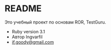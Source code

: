 # README

Это учебный проект по основам ROR, TestGuru. 

* Ruby version 3.1
* Автор Ingvarfil
* if.goody@gmail.com
